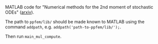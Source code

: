 MATLAB code for "Numerical methods for the 2nd moment of stochastic ODEs" ([arxiv](https://arxiv.org/abs/1611.02164)).

The path to `ppfem/lib/` should be made known to MATLAB using the command `addpath`, e.g. `addpath('path-to-ppfem/lib/');`.

Then run `main_mul_compute`.

